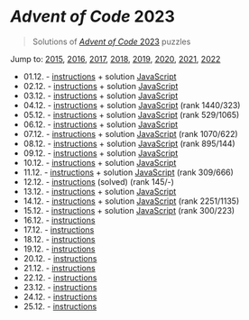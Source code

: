 # *Advent of Code* 2023
> Solutions of [*Advent of Code* 2023](http://adventofcode.com/2023/) puzzles

Jump to: [2015](../2015), [2016](../2016), [2017](../2017), [2018](../2018), [2019](../2019), [2020](../2020), [2021](../2021), [2022](../2022)

* 01.12. - [instructions](http://adventofcode.com/2023/day/1) + solution [JavaScript](./01.js)
* 02.12. - [instructions](http://adventofcode.com/2023/day/2) + solution [JavaScript](./02.js)
* 03.12. - [instructions](http://adventofcode.com/2023/day/3) + solution [JavaScript](./03.js)
* 04.12. - [instructions](http://adventofcode.com/2023/day/4) + solution [JavaScript](./04.js) (rank 1440/323)
* 05.12. - [instructions](http://adventofcode.com/2023/day/5) + solution [JavaScript](./05.js) (rank 529/1065)
* 06.12. - [instructions](http://adventofcode.com/2023/day/6) + solution [JavaScript](./06.js)
* 07.12. - [instructions](http://adventofcode.com/2023/day/7) + solution [JavaScript](./07.js) (rank 1070/622)
* 08.12. - [instructions](http://adventofcode.com/2023/day/8) + solution [JavaScript](./08.js) (rank 895/144)
* 09.12. - [instructions](http://adventofcode.com/2023/day/9) + solution [JavaScript](./09.js)
* 10.12. - [instructions](http://adventofcode.com/2023/day/10) + solution [JavaScript](./10.js)
* 11.12. - [instructions](http://adventofcode.com/2023/day/11) + solution [JavaScript](./11.js) (rank 309/666)
* 12.12. - [instructions](http://adventofcode.com/2023/day/12) (solved) (rank 145/-)
* 13.12. - [instructions](http://adventofcode.com/2023/day/13) + solution [JavaScript](./13.js)
* 14.12. - [instructions](http://adventofcode.com/2023/day/14) + solution [JavaScript](./14.js) (rank 2251/1135)
* 15.12. - [instructions](http://adventofcode.com/2023/day/15) + solution [JavaScript](./15.js) (rank 300/223)
* 16.12. - [instructions](http://adventofcode.com/2023/day/16)
* 17.12. - [instructions](http://adventofcode.com/2023/day/17)
* 18.12. - [instructions](http://adventofcode.com/2023/day/18)
* 19.12. - [instructions](http://adventofcode.com/2023/day/19)
* 20.12. - [instructions](http://adventofcode.com/2023/day/20)
* 21.12. - [instructions](http://adventofcode.com/2023/day/21)
* 22.12. - [instructions](http://adventofcode.com/2023/day/22)
* 23.12. - [instructions](http://adventofcode.com/2023/day/23)
* 24.12. - [instructions](http://adventofcode.com/2023/day/24)
* 25.12. - [instructions](http://adventofcode.com/2023/day/25)
